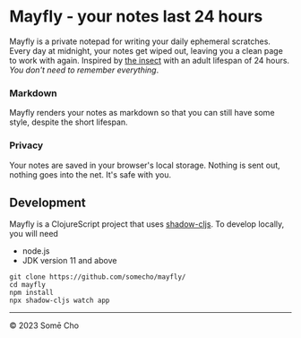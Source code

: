 # Mayfly - your notes last 24 hours
Mayfly is a private notepad for writing your daily ephemeral scratches. Every day at midnight, your notes get wiped out, leaving you a clean page to work with again. Inspired by [the insect](https://en.wikipedia.org/wiki/Mayfly) with an adult lifespan of 24 hours. _You don't need to remember everything_. 

### Markdown
Mayfly renders your notes as markdown so that you can still have some style, despite the short lifespan. 

### Privacy 
Your notes are saved in your browser's local storage. Nothing is sent out, nothing goes into the net. It's safe with you. 

## Development 
Mayfly is a ClojureScript project that uses [shadow-cljs](https://github.com/thheller/shadow-cljs). To develop locally, you will need
- node.js
- JDK version 11 and above

```
git clone https://github.com/somecho/mayfly/
cd mayfly
npm install
npx shadow-cljs watch app
```

---

© 2023 Somē Cho
